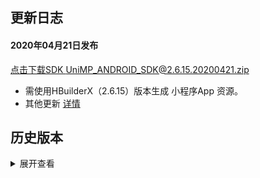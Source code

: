 ## 更新日志
#### 2020年04月21日发布
[点击下载SDK UniMP_ANDROID_SDK@2.6.15.20200421.zip](http://download.dcloud.net.cn/unimpsdk/UniMPSDK_Android@2.6.15.20200421.zip)
+ 需使用HBuilderX（2.6.15）版本生成 小程序App 资源。
+ 其他更新 [详情](https://update.dcloud.net.cn/hbuilderx/changelog/2.6.15.20200421.html)


## 历史版本
<details>
<summary>展开查看</summary>

百度网盘链接: [https://pan.baidu.com/s/1Gb19IMm2ihRA0u4MNzCT4Q](https://pan.baidu.com/s/1Gb19IMm2ihRA0u4MNzCT4Q) 提取码: hnug
